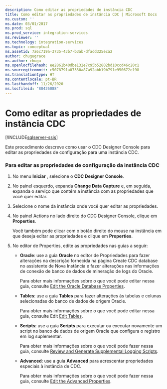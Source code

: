 ```yaml
---
description: Como editar as propriedades de instância CDC
title: Como editar as propriedades de instância CDC | Microsoft Docs
ms.custom: ''
ms.date: 03/01/2017
ms.prod: sql
ms.prod_service: integration-services
ms.reviewer: ''
ms.technology: integration-services
ms.topic: conceptual
ms.assetid: 7a6c719a-3735-43b7-b3ab-dfadd325eca2
author: chugugrace
ms.author: chugu
ms.openlocfilehash: ee2861b40dbe132e7c95b52802bd10ccd46c20c1
ms.sourcegitcommit: c5078791a07330a87a92abb19b791e950672e198
ms.translationtype: HT
ms.contentlocale: pt-BR
ms.lasthandoff: 11/26/2020
ms.locfileid: "88426088"
---
```

# <a name="how-to-edit-the-cdc-instance-properties"></a>Como editar as propriedades de instância CDC

[!INCLUDE[sqlserver-ssis](../../includes/applies-to-version/sqlserver-ssis.md)]


  Este procedimento descreve como usar o CDC Designer Console para editar as propriedades de configuração para uma instância CDC.  
  
### <a name="to-edit-the-cdc-instance-configuration-properties"></a>Para editar as propriedades de configuração da instância CDC  
  
1.  No menu **Iniciar** , selecione o **CDC Designer Console**.  
  
2.  No painel esquerdo, expanda **Change Data Capture** e, em seguida, expanda o serviço que contém a instância com as propriedades que você quer editar.  
  
3.  Selecione o nome da instância onde você quer editar as propriedades.  
  
4.  No painel Actions no lado direito do CDC Designer Console, clique em **Properties**.  
  
     Você também pode clicar com o botão direito do mouse na instância em que deseja editar as propriedades e clique em **Properties**.  
  
5.  No editor de Properties, edite as propriedades nas guias a seguir:  
  
    -   **Oracle**: use a guia **Oracle** no editor de Propriedades para fazer alterações na descrição fornecida na página Create CDC database no assistente de Nova Instância e fazer alterações nas informações de conexão de banco de dados de mineração de logs do Oracle.  
  
         Para obter mais informações sobre o que você pode editar nessa guia, consulte [Edit the Oracle Database Properties](../../integration-services/change-data-capture/edit-the-oracle-database-properties.md).  
  
    -   **Tables**: use a guia **Tables** para fazer alterações às tabelas e colunas selecionadas do banco de dados de origem Oracle.  
  
         Para obter mais informações sobre o que você pode editar nessa guia, consulte Edit [Edit Tables](../../integration-services/change-data-capture/edit-tables.md).  
  
    -   **Scripts**: use a guia **Scripts** para executar ou executar novamente um script no banco de dados de origem Oracle que configura o registro em log suplementar.  
  
         Para obter mais informações sobre o que você pode fazer nessa guia, consulte [Review and Generate Supplemental Logging Scripts](../../integration-services/change-data-capture/review-and-generate-supplemental-logging-scripts.md).  
  
    -   **Advanced**: use a guia **Advanced** para acrescentar propriedades especiais à instância de CDC.  
  
         Para obter mais informações sobre o que você pode fazer nessa guia, consulte [Edit the Advanced Properties](../../integration-services/change-data-capture/edit-the-advanced-properties.md).  
  
  

